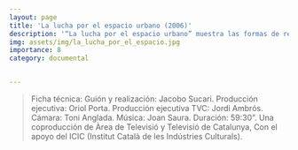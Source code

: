 ```yaml
---
layout: page
title: 'La lucha por el espacio urbano (2006)'
description: '“La lucha por el espacio urbano” muestra las formas de respuesta de distintas asociaciones vecinales, trabajadores de fábricas en deslocalización, artistas que comparten talleres y Okupas que actúan en el territorio. El documental se introduce en todo este tejido social reflejando el conflicto entre lo nuevo y lo viejo, entre el patrimonio como memoria social y el progreso como un bello ángel destructor.'
img: assets/img/la_lucha_por_el_espacio.jpg
importance: 8
category: documental


---
```

 >Ficha técnica: Guión y realización: Jacobo Sucari. Producción ejecutiva: Oriol Porta. Producción ejecutiva TVC: Jordi Ambrós. Cámara: Toni Anglada. Música: Joan Saura. Duración: 59:30”. Una coproducción de Àrea de Televisió y Televisió de Catalunya, Con el apoyo del ICIC (Institut Català de les Indústries Culturals). 